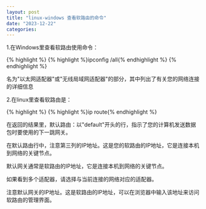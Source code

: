 ```yaml
---
layout: post
title: "linux-windows 查看软路由的命令"
date: "2023-12-22"
categories: 
---
```

<p>1.在Windows里查看软路由使用命令：</p>

{% highlight %}
{% highlight %}ipconfig /all{% endhighlight %}
{% endhighlight %}

<p>名为&quot;以太网适配器&quot;或&quot;无线局域网适配器&quot;的部分，其中列出了有关您的网络连接的详细信息</p>

<p>2.在linux里查看软路由是：</p>

{% highlight %}
{% highlight %}ip route{% endhighlight %}

<p>在返回的结果里，默认路由：以&quot;default&quot;开头的行，指示了您的计算机发送数据包时要使用的下一跳网关。</p>

<p>在默认路由行中，注意第三列的IP地址。这是您的软路由的IP地址，它是连接本机到网络的关键节点。</p>

<p>默认网关通常是软路由的IP地址，它是连接本机到网络的关键节点。</p>

<p>如果看到多个适配器，请选择与当前连接的网络对应的适配器。</p>

<p>注意默认网关的IP地址。这是软路由的IP地址，可以在浏览器中输入该地址来访问软路由的管理界面。</p>

<p>&nbsp;</p>

